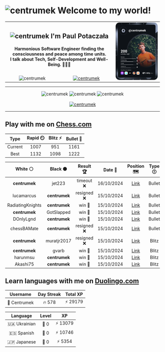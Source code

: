 <h1>
  <img
    src="https://emojis.slackmojis.com/emojis/images/1531849430/4246/blob-sunglasses.gif"
    width="30"
    alt="centrumek"
  />
  Welcome to my world!
</h1>

<table>
  <tbody>
    <tr>
      <td align="center" width="70%" colspan="2">
        <h2>
          <img
            src="https://raw.githubusercontent.com/MartinHeinz/MartinHeinz/master/wave.gif"
            width="30px"
            alt="centrumek"
          />
          I'm Paul Potaczała
        </h2>
        <h4>
          Harmonious Software Engineer finding the consciousness and peace among time units.
          <br/>
          I talk about Tech, Self-Development and Well-Being. 🌿🧘🚀
        </h4>
      </td>
      <td width="30%" rowspan="2">
        <a href="https://app.daily.dev/centrumek">
          <img
            src="./devcard.svg"
            alt="centrumek"
          />
        </a>
      </td>
    </tr>
    <tr align="center">
      <td>
        <img
          src="https://komarev.com/ghpvc/?username=centrumek&label=visitors&color=0e75b6&style=flat"
          alt="centrumek"
        >
      </td>
      <td>
        <a href="https://stackoverflow.com/users/14496012/centrumek">
          <img
            src="https://stackoverflow.com/users/flair/14496012.png?theme=dark"
            alt="centrumek"
          >
        </a>
      </td>
    </tr>
  </tbody>
</table>

---
<div align="center">
  <img 
    src="https://github-readme-stats.vercel.app/api?username=centrumek&show_icons=true&count_private=true&theme=dark&hide_border=true&hide=issues,contribs&bg_color=00000000"
    alt="centrumek"
  />
  <img
    src="https://github-readme-stats.vercel.app/api/top-langs/?username=centrumek&layout=compact&hide_border=true&theme=dark&bg_color=00000000&langs_count=6&exclude_repo=air-statistic-app"
    alt="centrumek"
  />
  <img 
    src="https://github-readme-streak-stats.herokuapp.com?user=centrumek&theme=dark&hide_border=true&background=FFFFFF00"
    alt="centrumek"
  />
  <br/>
  <br/>
  <a href="https://www.buymeacoffee.com/centrumek">
    <img
      src="https://cdn.buymeacoffee.com/buttons/v2/default-orange.png"
      height="50"
      width="210"
      alt="centrumek"
    />
  </a>
</div>

---

## Play with me on [Chess.com](https://www.chess.com/member/centrumek)

<div align="center">
<!--START_SECTION:chessStats-->
<!-- Automatically generated with https://github.com/Balastrong/chess-stats-action -->

| Type | Rapid ⏲️ | Blitz ⚡ | Bullet 🔫 |
|:---:|:---:|:---:|:---:|
| Current | 1007 | 951 | 1161 |
| Best | 1132 | 1098 | 1222 |

| White ⚪ | Black ⚫ | Result 🏆 | Date 📅 | Position 🗺️ | Type 🕕 |
|:---:|:---:|:---:|:---:|:---:|:---:|
| **centrumek** | jet223 | timeout ❌ | 16/10/2024 | <a href="http://www.ee.unb.ca/cgi-bin/tervo/fen.pl?select=8/5R2/2p1k3/8/4rp2/6pK/6P1/3B4 w - -">Link</a> | Bullet |
| lucamarcus | **centrumek** | resigned ❌ | 15/10/2024 | <a href="http://www.ee.unb.ca/cgi-bin/tervo/fen.pl?select=2k4R/B7/4p3/1p1b4/4pP2/4P3/PPP5/3K4 b - -">Link</a> | Bullet |
| RadiatingKnights | **centrumek** | win 🥇 | 15/10/2024 | <a href="http://www.ee.unb.ca/cgi-bin/tervo/fen.pl?select=2k4r/pp1N2p1/2p1p3/5p2/3P2p1/2P5/PP3PPq/R2Q1RK1 w - -">Link</a> | Bullet |
| **centrumek** | GotSlapped | win 🥇 | 15/10/2024 | <a href="http://www.ee.unb.ca/cgi-bin/tervo/fen.pl?select=1rR5/1P2pk1p/3rp1p1/pB2R3/6P1/1K3P2/7P/8 b - -">Link</a> | Bullet |
| DOnlyLgnd | **centrumek** | win 🥇 | 15/10/2024 | <a href="http://www.ee.unb.ca/cgi-bin/tervo/fen.pl?select=2R5/6kp/1n4p1/3p1p2/7r/8/3r1PK1/8 w - -">Link</a> | Bullet |
| chessBAMate | **centrumek** | resigned ❌ | 15/10/2024 | <a href="http://www.ee.unb.ca/cgi-bin/tervo/fen.pl?select=r3k3/p2n4/Q1p1p3/3pPp2/Pp1P1Bp1/1NP5/1P6/R3K2N b Qq -">Link</a> | Bullet |
| **centrumek** | muratjr2017 | resigned ❌ | 15/10/2024 | <a href="http://www.ee.unb.ca/cgi-bin/tervo/fen.pl?select=8/1p6/1kp5/r6p/6pP/6K1/8/8 b - -">Link</a> | Blitz |
| **centrumek** | gvarb | win 🥇 | 15/10/2024 | <a href="http://www.ee.unb.ca/cgi-bin/tervo/fen.pl?select=3rk2r/pp3pp1/2p1p2p/Q1P1P1n1/2PP2P1/5N2/P5K1/R1R5 b k -">Link</a> | Blitz |
| harunmsu | **centrumek** | win 🥇 | 15/10/2024 | <a href="http://www.ee.unb.ca/cgi-bin/tervo/fen.pl?select=3r1Bk1/5p1p/bq2p3/p2pP2p/Pp2n3/1B4P1/1PP3PP/R3R2K b - -">Link</a> | Blitz |
| Akashi75 | **centrumek** | win 🥇 | 15/10/2024 | <a href="http://www.ee.unb.ca/cgi-bin/tervo/fen.pl?select=8/6k1/3p2P1/4bP2/1p2P3/pB3K2/P7/8 w - -">Link</a> | Blitz |

<!--END_SECTION:chessStats-->
</div>

## Learn languages with me on [Duolingo.com](https://www.duolingo.com/profile/Centrumek)

<div align="center">
<!--START_SECTION:duolingoStats-->
<!-- Automatically generated with https://github.com/centrumek/duolingo-readme-stats-->

| Username | Day Streak | Total XP |
|:---:|:---:|:---:|
| 👤 Centrumek | 🔥 578 | ⚡ 29179 |

| Language | Level | XP |
|:---:|:---:|:---:|
| 🇺🇦 Ukrainian | 👑 0 | ⚡ 13079 |
| 🇪🇸 Spanish | 👑 0 | ⚡ 10746 |
| 🇯🇵 Japanese | 👑 0 | ⚡ 5354 |

<!--END_SECTION:duolingoStats-->
</div>
<!--
**centrumek/centrumek** is a ✨ _special_ ✨ repository because its `README.md` (this file) appears on your GitHub profile.

Here are some ideas to get you started:

- 🔭 I’m currently working on ...
- 🌱 I’m currently learning ...
- 👯 I’m looking to collaborate on ...
- 🤔 I’m looking for help with ...
- 💬 Ask me about ...
- 📫 How to reach me: ...
- 😄 Pronouns: ...
- ⚡ Fun fact: ...
-->
